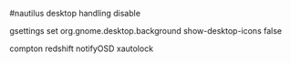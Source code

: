 #nautilus desktop handling disable

gsettings set org.gnome.desktop.background show-desktop-icons false

compton
redshift
notifyOSD
xautolock

